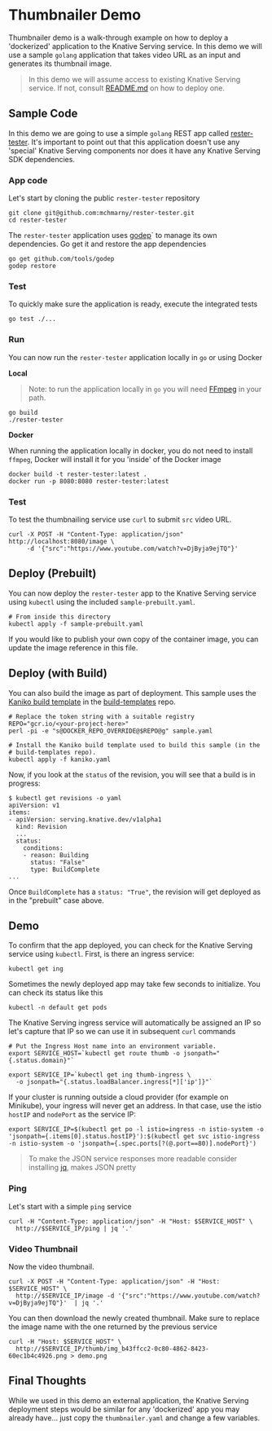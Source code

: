 # Thumbnailer Demo

Thumbnailer demo is a walk-through example on how to deploy a 'dockerized' application to the Knative Serving service. In this demo we will use a sample `golang` application that takes video URL as an input and generates its thumbnail image.

> In this demo we will assume access to existing Knative Serving service. If not, consult [README.md](https://github.com/knative/serving/blob/master/README.md) on how to deploy one.

## Sample Code

In this demo we are going to use a simple `golang` REST app called [rester-tester](https://github.com/mchmarny/rester-tester). It's important to point out that this application doesn't use any 'special' Knative Serving components nor does it have any Knative Serving SDK dependencies.

### App code

Let's start by cloning the public `rester-tester` repository

```
git clone git@github.com:mchmarny/rester-tester.git
cd rester-tester
```

The `rester-tester` application uses [godep](https://github.com/tools/godep)` to manage its own dependencies. Go get it and restore the app dependencies

```
go get github.com/tools/godep
godep restore
```

### Test

To quickly make sure the application is ready, execute the integrated tests

```
go test ./...
```

### Run

You can now run the `rester-tester` application locally in `go` or using Docker

**Local**

> Note: to run the application locally in `go` you will need [FFmpeg](https://www.ffmpeg.org/) in your path.

```
go build
./rester-tester
```

**Docker**

When running the application locally in docker, you do not need to install `ffmpeg`, Docker will install it for you 'inside' of the Docker image

```
docker build -t rester-tester:latest .
docker run -p 8080:8080 rester-tester:latest
```

### Test

To test the thumbnailing service use `curl` to submit `src` video URL.

```
curl -X POST -H "Content-Type: application/json" http://localhost:8080/image \
     -d '{"src":"https://www.youtube.com/watch?v=DjByja9ejTQ"}'
```

## Deploy (Prebuilt)

You can now deploy the `rester-tester` app to the Knative Serving service using `kubectl` using the included `sample-prebuilt.yaml`.

```
# From inside this directory
kubectl apply -f sample-prebuilt.yaml
```

If you would like to publish your own copy of the container image, you can update the image reference in this file.


## Deploy (with Build)

You can also build the image as part of deployment. This sample uses the
[Kaniko build
template](https://github.com/knative/build-templates/blob/master/kaniko/kaniko.yaml)
in the [build-templates](https://github.com/knative/build-templates/) repo.

```shell
# Replace the token string with a suitable registry
REPO="gcr.io/<your-project-here>"
perl -pi -e "s@DOCKER_REPO_OVERRIDE@$REPO@g" sample.yaml

# Install the Kaniko build template used to build this sample (in the
# build-templates repo).
kubectl apply -f kaniko.yaml
```

Now, if you look at the `status` of the revision, you will see that a build is in progress:

```shell
$ kubectl get revisions -o yaml
apiVersion: v1
items:
- apiVersion: serving.knative.dev/v1alpha1
  kind: Revision
  ...
  status:
    conditions:
    - reason: Building
      status: "False"
      type: BuildComplete
...
```

Once `BuildComplete` has a `status: "True"`, the revision will get deployed as in the "prebuilt" case above.


## Demo

To confirm that the app deployed, you can check for the Knative Serving service using `kubectl`. First, is there an ingress service:

```
kubectl get ing
```

Sometimes the newly deployed app may take few seconds to initialize. You can check its status like this

```
kubectl -n default get pods
```

The Knative Serving ingress service will automatically be assigned an IP so let's capture that IP so we can use it in subsequent `curl` commands

```
# Put the Ingress Host name into an environment variable.
export SERVICE_HOST=`kubectl get route thumb -o jsonpath="{.status.domain}"`

export SERVICE_IP=`kubectl get ing thumb-ingress \
  -o jsonpath="{.status.loadBalancer.ingress[*]['ip']}"`
```

If your cluster is running outside a cloud provider (for example on Minikube),
your ingress will never get an address. In that case, use the istio `hostIP` and `nodePort` as the service IP:

```shell
export SERVICE_IP=$(kubectl get po -l istio=ingress -n istio-system -o 'jsonpath={.items[0].status.hostIP}'):$(kubectl get svc istio-ingress -n istio-system -o 'jsonpath={.spec.ports[?(@.port==80)].nodePort}')
```

> To make the JSON service responses more readable consider installing [jq](https://stedolan.github.io/jq/), makes JSON pretty

### Ping

Let's start with a simple `ping` service

```
curl -H "Content-Type: application/json" -H "Host: $SERVICE_HOST" \
  http://$SERVICE_IP/ping | jq '.'
```

### Video Thumbnail

Now the video thumbnail.

```
curl -X POST -H "Content-Type: application/json" -H "Host: $SERVICE_HOST" \
  http://$SERVICE_IP/image -d '{"src":"https://www.youtube.com/watch?v=DjByja9ejTQ"}'  | jq '.'
```

You can then download the newly created thumbnail. Make sure to replace the image name with the one returned by the previous service

```
curl -H "Host: $SERVICE_HOST" \
  http://$SERVICE_IP/thumb/img_b43ffcc2-0c80-4862-8423-60ec1b4c4926.png > demo.png
```

## Final Thoughts

While we used in this demo an external application, the Knative Serving deployment steps would be similar for any 'dockerized' app you may already have... just copy the `thumbnailer.yaml` and change a few variables.

